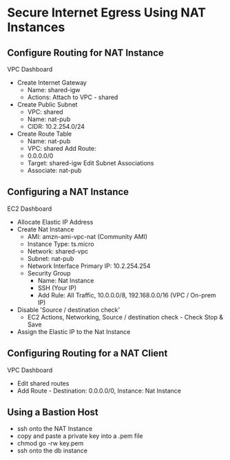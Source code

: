 # Secure Internet Egress Using NAT Instances

## Configure Routing for NAT Instance

VPC Dashboard
  - Create Internet Gateway
    - Name: shared-igw
    - Actions: Attach to VPC - shared
  - Create Public Subnet
    - VPC: shared
    - Name: nat-pub
    - CIDR: 10.2.254.0/24
  - Create Route Table
    - Name: nat-pub
    - VPC: shared
  Add Route:
    - 0.0.0.0/0
    - Target: shared-igw
  Edit Subnet Associations
    - Associate: nat-pub

## Configuring a NAT Instance

EC2 Dashboard
  - Allocate Elastic IP Address
  - Create Nat Instance
    - AMI: amzn-ami-vpc-nat (Community AMI)
    - Instance Type: ts.micro
    - Network: shared-vpc
    - Subnet: nat-pub
    - Network Interface Primary IP: 10.2.254.254
    - Security Group
      - Name: Nat Instance
      - SSH (Your IP)
      - Add Rule: All Traffic, 10.0.0.0/8, 192.168.0.0/16 (VPC / On-prem IP)
  - Disable 'Source / destination check'
    -  EC2 Actions, Networking, Source / destination check - Check Stop & Save
  - Assign the Elastic IP to the Nat Instance

## Configuring Routing for a NAT Client

VPC Dashboard
  - Edit shared routes
  - Add Route - Destination: 0.0.0.0/0, Instance: Nat Instance

## Using a Bastion Host

  - ssh onto the NAT Instance
  - copy and paste a private key into a .pem file
  - chmod go -rw key.pem
  - ssh onto the db instance